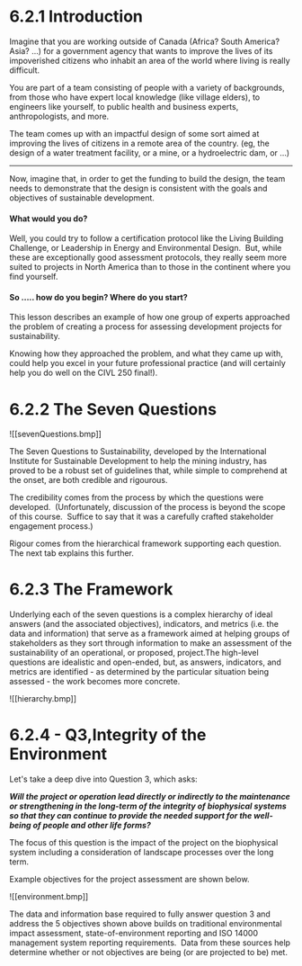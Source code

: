 # 6.2.1 Introduction
Imagine that you are working outside of Canada (Africa? South America? Asia? ...) for a government agency that wants to improve the lives of its impoverished citizens who inhabit an area of the world where living is really difficult.

You are part of a team consisting of people with a variety of backgrounds, from those who have expert local knowledge (like village elders), to engineers like yourself, to public health and business experts, anthropologists, and more.

The team comes up with an impactful design of some sort aimed at improving the lives of citizens in a remote area of the country. (eg, the design of a water treatment facility, or a mine, or a hydroelectric dam, or ...)

*******************************************

Now, imagine that, in order to get the funding to build the design, the team needs to demonstrate that the design is consistent with the goals and objectives of sustainable development.

#### What would you do?

Well, you could try to follow a certification protocol like the Living Building Challenge, or Leadership in Energy and Environmental Design.  But, while these are exceptionally good assessment protocols, they really seem more suited to projects in North America than to those in the continent where you find yourself.

#### So ..... how do you begin? Where do you start?

This lesson describes an example of how one group of experts approached the problem of creating a process for assessing development projects for sustainability.

Knowing how they approached the problem, and what they came up with, could help you excel in your future professional practice (and will certainly help you do well on the CIVL 250 final!).

# 6.2.2 The Seven Questions

![[sevenQuestions.bmp]]

The Seven Questions to Sustainability, developed by the International Institute for Sustainable Development to help the mining industry, has proved to be a robust set of guidelines that, while simple to comprehend at the onset, are both credible and rigourous.  

The credibility comes from the process by which the questions were developed.  (Unfortunately, discussion of the process is beyond the scope of this course.  Suffice to say that it was a carefully crafted stakeholder engagement process.)

Rigour comes from the hierarchical framework supporting each question. The next tab explains this further.

# 6.2.3 The Framework
Underlying each of the seven questions is a complex hierarchy of ideal answers (and the associated objectives), indicators, and metrics (i.e. the data and information) that serve as a framework aimed at helping groups of stakeholders as they sort through information to make an assessment of the sustainability of an operational, or proposed, project.The high-level questions are idealistic and open-ended, but, as answers, indicators, and metrics are identified - as determined by the particular situation being assessed - the work becomes more concrete.

![[hierarchy.bmp]]

# 6.2.4 - Q3,Integrity of the Environment
Let's take a deep dive into Question 3, which asks:

**_Will the project or operation lead directly or indirectly to the maintenance or strengthening in the long-term of the integrity of biophysical systems so that they can continue to provide the needed support for the well-being of people and other life forms?_**

The focus of this question is the impact of the project on the biophysical system including a consideration of landscape processes over the long term.  

Example objectives for the project assessment are shown below.

![[environment.bmp]]

The data and information base required to fully answer question 3 and address the 5 objectives shown above builds on traditional environmental impact assessment, state-of-environment reporting and ISO 14000 management system reporting requirements.  Data from these sources help determine whether or not objectives are being (or are projected to be) met.